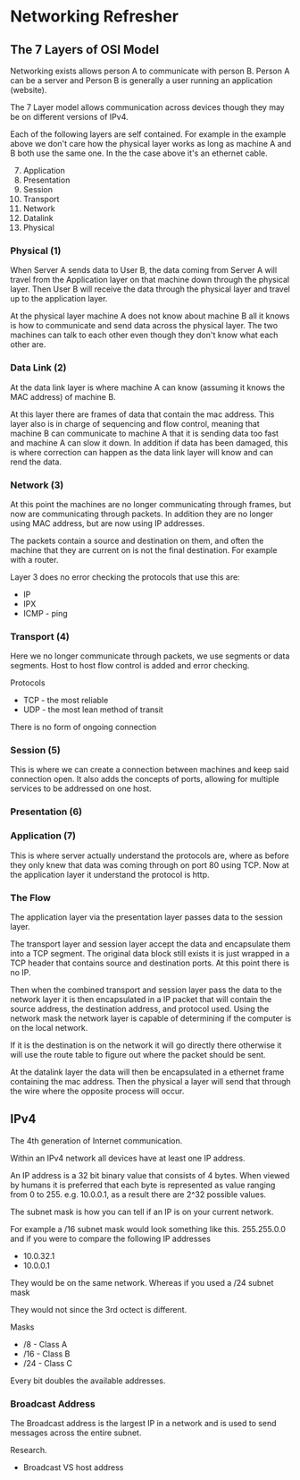 # Networking Refresher

## The 7 Layers of OSI Model

Networking exists allows person A to communicate with person B. Person A can be a server and Person B is generally a user running an application (website).

The 7 Layer model allows communication across devices though they may be on different versions of IPv4.

Each of the following layers are self contained. For example in the example above we don't care how the physical layer works as long as machine A and B both use the same one. In the the case above it's an ethernet cable.

7. Application
6. Presentation
5. Session
4. Transport
3. Network
2. Datalink
1. Physical

### Physical (1)

When Server A sends data to User B, the data coming from Server A will travel from the Application layer on that machine down through the physical layer. Then User B will receive the data through the physical layer and travel up to the application layer.

At the physical layer machine A does not know about machine B all it knows is how to communicate and send data across the physical layer. The two machines can talk to each other even though they don't know what each other are.

### Data Link (2)

At the data link layer is where machine A can know (assuming it knows the MAC address) of machine B. 

At this layer there are frames of data that contain the mac address. This layer also is in charge of sequencing and flow control, meaning that machine B can communicate to machine A that it is sending data too fast and machine A can slow it down. In addition if data has been damaged, this is where correction can happen as the data link layer will know and can rend the data.

### Network (3)

At this point the machines are no longer communicating through frames, but now are communicating through packets. In addition they are no longer using MAC address, but are now using IP addresses.

The packets contain a source and destination on them, and often the machine that they are current on is not the final destination. For example with a router. 

Layer 3 does no error checking the protocols that use this are:

- IP
- IPX
- ICMP - ping

### Transport (4)

Here we no longer communicate through packets, we use segments or data segments. Host to host flow control is added and error checking.

Protocols
- TCP - the most reliable
- UDP - the most lean method of transit

There is no form of ongoing connection

### Session (5)

This is where we can create a connection between machines and keep said connection open. It also adds the concepts of ports, allowing for multiple services to be addressed on one host.

### Presentation (6)

### Application (7)

This is where server actually understand the protocols are, where as before they only knew that data was coming through on port 80 using TCP. Now at the application layer it understand the protocol is http. 

### The Flow

The application layer via the presentation layer passes data to the session layer. 

The transport layer and session layer accept the data and encapsulate them into a TCP segment. The original data block still exists it is just wrapped in a TCP header that contains source and destination ports. At this point there is no IP.

Then when the combined transport and session layer pass the data to the network layer it is then encapsulated in a IP packet that will contain the source address, the destination address, and protocol used. Using the network mask the network layer is capable of determining if the computer is on the local network.

If it is the destination is on the network it will go directly there otherwise it will use the route table to figure out where the packet should be sent.

At the datalink layer the data will then be encapsulated in a ethernet frame containing the mac address. Then the physical a layer will send that through the wire where the opposite process will occur.

## IPv4

The 4th generation of Internet communication.

Within an IPv4 network all devices have at least one IP address. 

An IP address is a 32 bit binary value that consists of 4 bytes. When viewed by humans it is preferred that each byte is represented as value ranging from 0 to 255. e.g. 10.0.0.1, as a result there are 2^32 possible values.

The subnet mask is how you can tell if an IP is on your current network. 

For example a /16 subnet mask would look something like this. 255.255.0.0 and if you were to compare the following IP addresses

- 10.0.32.1
- 10.0.0.1

They would be on the same network. Whereas if you used a /24 subnet mask

They would not since the 3rd octect is different.

Masks

- /8 - Class A
- /16 - Class B
- /24 - Class C

Every bit doubles the available addresses.

### Broadcast Address

The Broadcast address is the largest IP in a network and is used to send messages across the entire subnet.


Research.

- Broadcast VS host address